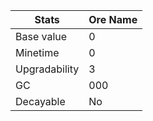 | Stats          | Ore Name       |
|----------------|----------------|
| Base value     | 0              |
| Minetime       | 0              |
| Upgradability  | 3              |
| GC             | 000            |
| Decayable      | No             |